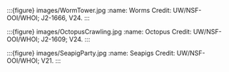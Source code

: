 :::{figure} images/WormTower.jpg
:name: Worms
Credit: UW/NSF-OOI/WHOI; J2-1666, V24.
:::

:::{figure} images/OctopusCrawling.jpg
:name: Octopus
Credit: UW/NSF-OOI/WHOI; J2-1609; V24.
:::

:::{figure} images/SeapigParty.jpg
:name: Seapigs
Credit: UW/NSF-OOI/WHOI; V21.
:::

